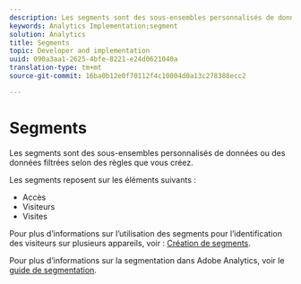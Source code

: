 ```yaml
---
description: Les segments sont des sous-ensembles personnalisés de données ou des données filtrées selon des règles que vous créez.
keywords: Analytics Implementation;segment
solution: Analytics
title: Segments
topic: Developer and implementation
uuid: 090a3aa1-2625-4bfe-8221-e24d0621040a
translation-type: tm+mt
source-git-commit: 16ba0b12e0f70112f4c10804d0a13c278388ecc2

---
```



# Segments

Les segments sont des sous-ensembles personnalisés de données ou des données filtrées selon des règles que vous créez.

Les segments reposent sur les éléments suivants :

* Accès
* Visiteurs
* Visites

Pour plus d’informations sur l’utilisation des segments pour l’identification des visiteurs sur plusieurs appareils, voir : [Création de segments](/help/implement/js-implementation/xdevice-visid/segments.md).

Pour plus d’informations sur la segmentation dans Adobe Analytics, voir le [guide de segmentation](https://marketing.adobe.com/resources/help/en_US/analytics/segment/).
